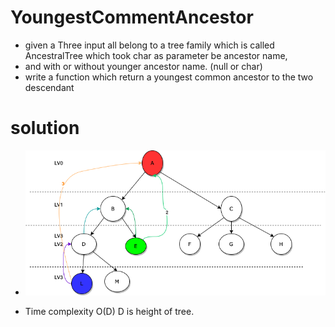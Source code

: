 # YoungestCommentAncestor
- given a Three input all belong to a tree family which is called AncestralTree which took char as parameter be ancestor name, 
- and with or without younger ancestor name. (null or char)
- write a function which return a youngest common ancestor to the two  descendant
# solution
- ![alt text](https://github.com/hieunugent/YoungestCommentAncestor/blob/master/Untitled%20Diagram.png)

- Time complexity O(D) D is height of tree.
